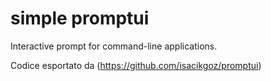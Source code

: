 # simple promptui

Interactive prompt for command-line applications.

Codice esportato da (https://github.com/isacikgoz/promptui)